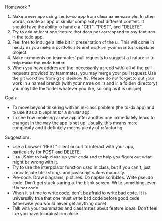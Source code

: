 Homework 7

1. Make a new app using the to-do app from class as an example. In other words, create an app of similar complexity but different content. It should have the ability to handle a "GET", "POST", and "DELETE".
2. Try to add at least one feature that does not correspond to any features in the todo app. 
3. Feel free to indulge a little bit in presentation of the ui. This will come in handy as you make a portfolio site and work on your eventual capstone project.
4. Make comments on teammates' pull requests to suggest a feature or to help make the code better. 
5. When you have addressed (not necessarily agreed with) all of the pull requests provided by teammates, you may merge your pull request. Use the git workflow from git slideshow #2. Please do not forget to put your work in a named branch (with your name on it) and in a folder/ directory( you may title the folder whatever you like, so long as it is unique).

Goals: 
- To move beyond tinkering with an in-class problem (the to-do app) and to use it as a blueprint for a similar app.
- To see how modeling a new app after another one immediately leads to changes in the way the app is set up. Usually, this means more complexity and it definitely means plenty of refactoring.

Suggestions:
- Use a browser "REST" client or curl to interact with your app, particularly for POST and DELETE.
- Use JShint to help clean up your code and to help you figure out what might be wrong with it.
- Try to use the interpolator function used in class, but if you can't, just concatenate html strings and javascript values manually. 
- Pre-code. Draw diagrams, pictures. Do napkin scribbles. Write pseudo code. Don't get stuck staring at the blank screen. Write something, even if is not code. 
- When it is time to write code, don't be afraid to write bad code. It is universally true that one must write bad code before good code (otherwise you would never get anything done).
- Talk with your teammates and classmates about feature ideas. Don't feel like you have to brainstorm alone. 
